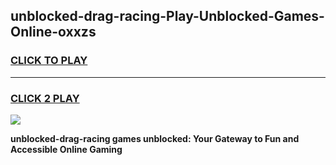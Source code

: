 
## unblocked-drag-racing-Play-Unblocked-Games-Online-oxxzs
<h3>
<a href="https://premium76.site?title=unblocked-drag-racing&ref=25A">CLICK TO PLAY</a></h3>
<hr>

<h3>
<a href="https://premium76.site?title=unblocked-drag-racing&ref=25A">CLICK 2 PLAY</a>
  
</h3>

<a href="https://premium76.site?title=unblocked-drag-racing&ref=25A"><img src="https://clearcache.store/games.png"></a>


**unblocked-drag-racing games unblocked: Your Gateway to Fun and Accessible Online Gaming**
